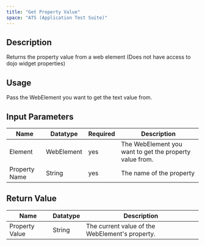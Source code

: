 ```yaml
---
title: "Get Property Value"
space: "ATS (Application Test Suite)"
---
```

## Description

Returns the property value from a web element
(Does not have access to dojo widget properties)

## Usage

Pass the WebElement you want to get the text value from.

## Input Parameters

Name | Datatype | Required | Description
---- |--------| -------|---------------
Element | WebElement | yes | The WebElement you want to get the property value from.
Property Name | String | yes | The name of the property

## Return Value

Name | Datatype | Description
---- | --------- | ---------------
Property Value | String | The current value of the WebElement's property.

